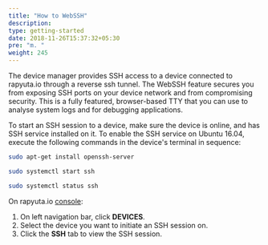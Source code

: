 ```yaml
---
title: "How to WebSSH"
description:
type: getting-started
date: 2018-11-26T15:37:32+05:30
pre: "m. "
weight: 245
---
```

The device manager provides SSH access to a device connected to rapyuta.io
through a reverse ssh tunnel. The WebSSH feature secures you from exposing SSH
ports on your device network and from compromising security. This is a fully
featured, browser-based TTY that you can use to analyse system logs and for
debugging applications.

To start an SSH session to a device, make sure the device is online, and has
SSH service installed on it. To enable the SSH service on Ubuntu 16.04, execute
the following commands in the device's terminal in sequence:

```bash
sudo apt-get install openssh-server
```

```bash
sudo systemctl start ssh
```

```bash
sudo systemctl status ssh
```

On rapyuta.io [console](https://closed-beta.rapyuta.io):

1. On left navigation bar, click **DEVICES**.
2. Select the device you want to initiate an SSH session on.
3. Click the **SSH** tab to view the SSH session.

